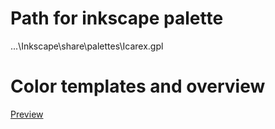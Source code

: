 # Path for inkscape palette

...\Inkscape\share\palettes\Icarex.gpl

# Color templates and overview

[Preview](IcarexOverview.png "IcarexOverview.svg")
